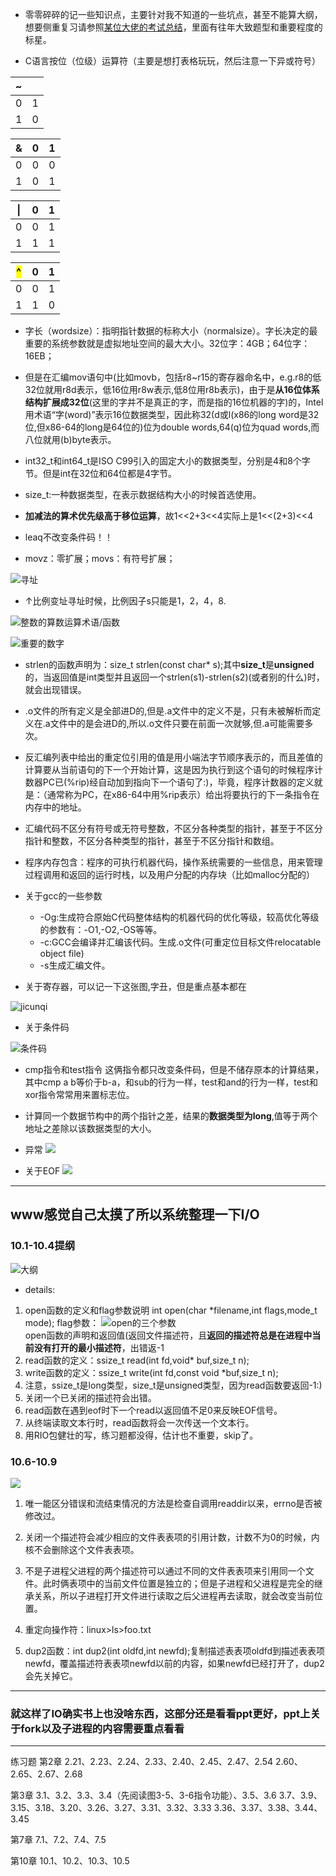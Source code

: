 - 零零碎碎的记一些知识点，主要针对我不知道的一些坑点，甚至不能算大纲，想要侧重复习请参照[某位大佬的考试总结](https://hyiker.com/2020/12/24/CSAPP%E8%80%83%E8%AF%95%E6%80%BB%E7%BB%93/)，里面有往年大致题型和重要程度的标星。

- C语言按位（位级）运算符（主要是想打表格玩玩，然后注意一下异或符号）

|~| |
|---|---|
|0|1|
|1|0|

|&|0|1|
|--|-|-|
|0|0| 0|
|1|0| 1|

|&#124;|0|1|
|--|--|--|
|0|0|1|
|1|1|1|

|<mark>^</mark>|0|1|
|--|--|--|
|0|0|1|
|1|1|0|

- 字长（wordsize）：指明指针数据的标称大小（normalsize）。字长决定的最重要的系统参数就是虚拟地址空间的最大大小。32位字：4GB；64位字：16EB；

- 但是在汇编mov语句中(比如movb，包括r8~r15的寄存器命名中，e.g.r8的低32位就用r8d表示，低16位用r8w表示,低8位用r8b表示)，由于是**从16位体系结构扩展成32位**(这里的字并不是真正的字，而是指的16位机器的字)的，Intel用术语“字(word)”表示16位数据类型，因此称32(d或l(x86的long word是32位,但x86-64的long是64位的)位为double words,64(q)位为quad words,而八位就用(b)byte表示。

- int32_t和int64_t是ISO C99引入的固定大小的数据类型，分别是4和8个字节。但是int在32位和64位都是4字节。

- size_t:一种数据类型，在表示数据结构大小的时候首选使用。

- **加减法的算术优先级高于移位运算**，故1<<2+3<<4实际上是1<<(2+3)<<4

- leaq不改变条件码！！

- movz：零扩展；movs：有符号扩展；

![寻址](https://api2.mubu.com/v3/document_image/e841e256-f1cb-4401-b850-608d5836e0bb-15867716.jpg)

- ↑比例变址寻址时候，比例因子s只能是1，2，4，8.

![整数的算数运算术语/函数](https://api2.mubu.com/v3/document_image/cbce1006-67eb-47d8-bfd9-632646c15130-15867716.jpg)

![重要的数字](https://api2.mubu.com/v3/document_image/4c683f3e-d08c-4442-a3f7-5dae4dc5f434-15867716.jpg)

- strlen的函数声明为：size_t strlen(const char* s);其中**size_t**是**unsigned**的，当返回值是int类型并且返回一个strlen(s1)-strlen(s2)(或者别的什么)时，就会出现错误。

- .o文件的所有定义是全部进D的,但是.a文件中的定义不是，只有未被解析而定义在.a文件中的是会进D的,所以.o文件只要在前面一次就够,但.a可能需要多次。

- 反汇编列表中给出的重定位引用的值是用小端法字节顺序表示的，而且差值的计算要从当前语句的下一个开始计算，这是因为执行到这个语句的时候程序计数器PC已(%rip)经自动加到指向下一个语句了:)，毕竟，程序计数器的定义就是：（通常称为PC，在x86-64中用%rip表示）给出将要执行的下一条指令在内存中的地址。

- 汇编代码不区分有符号或无符号整数，不区分各种类型的指针，甚至于不区分指针和整数，不区分各种类型的指针，甚至于不区分指针和数组。

- 程序内存包含：程序的可执行机器代码，操作系统需要的一些信息，用来管理过程调用和返回的运行时栈，以及用户分配的内存块（比如malloc分配的）

- 关于gcc的一些参数
  - -Og:生成符合原始C代码整体结构的机器代码的优化等级，较高优化等级的参数有：-O1,-O2,-OS等等。
  - -c:GCC会编译并汇编该代码。生成.o文件(可重定位目标文件relocatable object file)
  - -s生成汇编文件。

- 关于寄存器，可以记一下这张图,字丑，但是重点基本都在

![jicunqi](https://api2.mubu.com/v3/document_image/4545aa64-9821-46c6-a4aa-c98df511b51d-15867716.jpg)

- 关于条件码

![条件码](https://api2.mubu.com/v3/document_image/01a3801e-32b3-4058-ad27-602a07e2306d-15867716.jpg)

- cmp指令和test指令
  这俩指令都只改变条件码，但是不储存原本的计算结果，其中cmp a b等价于b-a，和sub的行为一样，test和and的行为一样，test和xor指令常常用来置标志位。

- 计算同一个数据节构中的两个指针之差，结果的**数据类型为long**,值等于两个地址之差除以该数据类型的大小。

- 异常
![](https://api2.mubu.com/v3/document_image/e7132f03-56b5-434d-91cc-5bdbacf2b57b-15867716.jpg)

- 关于EOF
![](https://api2.mubu.com/v3/document_image/72b05417-ac6c-4456-9ccf-1d6bcdb06515-15867716.jpg)

----

## www感觉自己太摸了所以系统整理一下I/O

### 10.1-10.4提纲

![大纲](https://api2.mubu.com/v3/document_image/2952bc4a-00d4-4b57-b8e3-feab4c5046a8-15867716.jpg)
- details:
1. open函数的定义和flag参数说明
   int open(char *filename,int flags,mode_t mode);
   flag参数：
  ![open的三个参数](https://api2.mubu.com/v3/document_image/98db7495-cd74-4e2d-b0eb-78678e6ed57b-15867716.jpg)  
  open函数的声明和返回值(返回文件描述符，且**返回的描述符总是在进程中当前没有打开的最小描述符**，出错返-1
2. read函数的定义：ssize_t read(int fd,void* buf,size_t n);
3. write函数的定义：ssize_t write(int fd,const void *buf,size_t n);
4. 注意，ssize_t是long类型，size_t是unsigned类型，因为read函数要返回-1:)
5. 关闭一个已关闭的描述符会出错。
6. read函数在遇到eof时下一个read以返回值不足0来反映EOF信号。
7. 从终端读取文本行时，read函数将会一次传送一个文本行。
8. 用RIO包健壮的写，练习题都没得，估计也不重要，skip了。

### 10.6-10.9

![](https://api2.mubu.com/v3/document_image/e2bb2849-4bb6-4392-8f02-484d4630a302-15867716.jpg)

1. 唯一能区分错误和流结束情况的方法是检查自调用readdir以来，errno是否被修改过。

2. 关闭一个描述符会减少相应的文件表表项的引用计数，计数不为0的时候，内核不会删除这个文件表表项。

3. 不是子进程父进程的两个描述符可以通过不同的文件表表项来引用同一个文件。此时俩表项中的当前文件位置是独立的；但是子进程和父进程是完全的继承关系，所以子进程打开文件进行读取之后父进程再去读取，就会改变当前位置。
4. 重定向操作符：linux>ls>foo.txt
5. dup2函数：int dup2(int oldfd,int newfd);复制描述表表项oldfd到描述表表项newfd，覆盖描述符表表项newfd以前的内容，如果newfd已经打开了，dup2会先关掉它。

----

### 就这样了IO确实书上也没啥东西，这部分还是看看ppt更好，ppt上关于fork以及子进程的内容需要重点看看

----

练习题
第2章
2.21、2.23、2.24、2.33、2.40、2.45、2.47、2.54
2.60、2.65、2.67、2.68

第3章
3.1、3.2、3.3、3.4（先阅读图3-5、3-6指令功能）、3.5、3.6
3.7、3.9、3.15、3.18、3.20、3.26、3.27、3.31、3.32、3.33
3.36、3.37、3.38、3.44、3.45

第7章
7.1、7.2、7.4、7.5

第10章
10.1、10.2、10.3、10.5